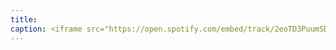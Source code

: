 ```yaml
---
title: 
caption: <iframe src="https://open.spotify.com/embed/track/2eoTD3PuumSDQHyji0y4Ds" width="100%" height="80" frameBorder="0" allowtransparency="true" allow="encrypted-media"></iframe>
---
```

